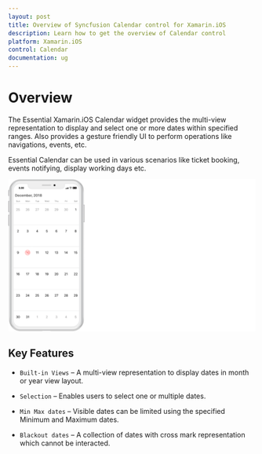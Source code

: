 ```yaml
---
layout: post
title: Overview of Syncfusion Calendar control for Xamarin.iOS
description: Learn how to get the overview of Calendar control
platform: Xamarin.iOS
control: Calendar
documentation: ug
---
```


# Overview

The Essential Xamarin.iOS Calendar widget provides the multi-view representation to display and select one or more dates within specified ranges. Also provides a gesture friendly UI to perform operations like navigations, events, etc.

Essential Calendar can be used in various scenarios like ticket booking, events notifying, display working days etc.

![OverView of Xamarin.iOS Calendar](images/xamarin.ios-calendar-overview.png)

## Key Features

* `Built-in Views` – A multi-view representation to display dates in month or year view layout.

* `Selection` – Enables users to select one or multiple dates.

* `Min Max dates` – Visible dates can be limited using the specified Minimum and Maximum dates.

* `Blackout dates` – A collection of dates with cross mark representation which cannot be interacted.

